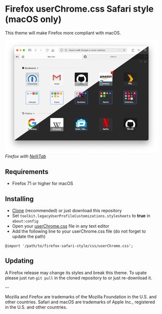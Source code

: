 # Firefox userChrome.css Safari style (macOS only)

This theme will make Firefox more compliant with macOS.

![Firefox with NelliTab](https://raw.githubusercontent.com/ideaweb/firefox-safari-style/master/img/preview.png)
*Firefox with [NelliTab](https://nellitab.io)*

## Requirements
 *  Firefox 71 or higher for macOS

## Installing

* [Clone](https://help.github.com/en/github/creating-cloning-and-archiving-repositories/cloning-a-repository) (recommended) or just download this repository 
* Set ```toolkit.legacyUserProfileCustomizations.stylesheets``` to **true** in ```about:config```
* Open your [userChrome.css](http://kb.mozillazine.org/index.php?title=UserChrome.css&printable=yes) file in any text editor
* Add the following line to your userChrome.css file (do not forget to update the path) 

```
@import '/path/to/firefox-safari-style/css/userChrome.css';
```

## Updating

A Firefox release may change its styles and break this theme. To upate please just run `git pull` in the cloned repository to or just re-download it.

--

Mozilla and Firefox are trademarks of the Mozilla Foundation in the U.S. and other countries. 
Safari and macOS are trademarks of Apple Inc., registered in the U.S. and other countries.


